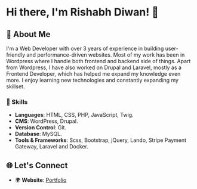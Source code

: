 # Hi there, I'm Rishabh Diwan! 👋

## 🚀 About Me
I'm a Web Developer with over 3 years of experience in building user-friendly and performance-driven websites. Most of my work has been in Wordpress where I handle both frontend and backend side of things. Apart from Wordpress, I have also worked on Drupal and Laravel, mostly as a Frontend Developer, which has helped me expand my knowledge even more. I enjoy learning new technologies and constantly expanding my skillset.

### 🌟 Skills
- **Languages**: HTML, CSS, PHP, JavaScript, Twig.
- **CMS**: WordPress, Drupal.
- **Version Control**: Git.
- **Database**: MySQL.
- **Tools & Frameworks**: Scss, Bootstrap, jQuery, Lando, Stripe Payment Gateway, Laravel and Docker.

## 🌐 Let's Connect
- 🌍 **Website**: [Portfolio](https://rishabhdiwan.netlify.app)
